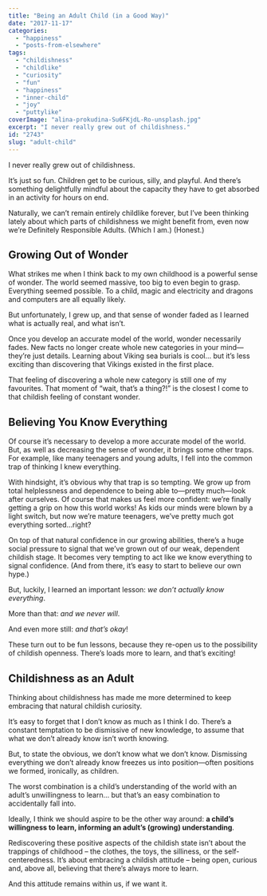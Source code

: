 ```yaml
---
title: "Being an Adult Child (in a Good Way)"
date: "2017-11-17"
categories: 
  - "happiness"
  - "posts-from-elsewhere"
tags: 
  - "childishness"
  - "childlike"
  - "curiosity"
  - "fun"
  - "happiness"
  - "inner-child"
  - "joy"
  - "puttylike"
coverImage: "alina-prokudina-Su6FKjdL-Ro-unsplash.jpg"
excerpt: "I never really grew out of childishness."
id: "2743"
slug: "adult-child"
---
```


I never really grew out of childishness.

It’s just so fun. Children get to be curious, silly, and playful. And there’s something delightfully mindful about the capacity they have to get absorbed in an activity for hours on end.

<!--more-->

Naturally, we can’t remain entirely childlike forever, but I’ve been thinking lately about which parts of childishness we might benefit from, even now we’re Definitely Responsible Adults. (Which I am.) (Honest.)

## Growing Out of Wonder

What strikes me when I think back to my own childhood is a powerful sense of wonder. The world seemed massive, too big to even begin to grasp. Everything seemed possible. To a child, magic and electricity and dragons and computers are all equally likely.

But unfortunately, I grew up, and that sense of wonder faded as I learned what is actually real, and what isn’t.

Once you develop an accurate model of the world, wonder necessarily fades. New facts no longer create whole new categories in your mind—they’re just details. Learning about Viking sea burials is cool… but it’s less exciting than discovering that Vikings existed in the first place.

That feeling of discovering a whole new category is still one of my favourites. That moment of “wait, that’s a thing?!” is the closest I come to that childish feeling of constant wonder.

## Believing You Know Everything

Of course it’s necessary to develop a more accurate model of the world. But, as well as decreasing the sense of wonder, it brings some other traps. For example, like many teenagers and young adults, I fell into the common trap of thinking I knew everything.

With hindsight, it’s obvious why that trap is so tempting. We grow up from total helplessness and dependence to being able to—pretty much—look after ourselves. Of course that makes us feel more confident: we’re finally getting a grip on how this world works! As kids our minds were blown by a light switch, but now we’re mature teenagers, we’ve pretty much got everything sorted…right?

On top of that natural confidence in our growing abilities, there’s a huge social pressure to signal that we’ve grown out of our weak, dependent childish stage. It becomes very tempting to act like we know everything to signal confidence. (And from there, it’s easy to start to believe our own hype.)

But, luckily, I learned an important lesson: _we don’t actually know everything_.

More than that: _and we never will_.

And even more still: _and that’s okay_!

These turn out to be fun lessons, because they re-open us to the possibility of childish openness. There’s loads more to learn, and that’s exciting!

## Childishness as an Adult

Thinking about childishness has made me more determined to keep embracing that natural childish curiosity.

It’s easy to forget that I don’t know as much as I think I do. There’s a constant temptation to be dismissive of new knowledge, to assume that what we don’t already know isn’t worth knowing.

But, to state the obvious, we don’t know what we don’t know. Dismissing everything we don’t already know freezes us into position—often positions we formed, ironically, as children.

The worst combination is a child’s understanding of the world with an adult’s unwillingness to learn… but that’s an easy combination to accidentally fall into.

Ideally, I think we should aspire to be the other way around: **a child’s willingness to learn, informing an adult’s (growing) understanding**.

Rediscovering these positive aspects of the childish state isn’t about the trappings of childhood – the clothes, the toys, the silliness, or the self-centeredness. It’s about embracing a childish attitude – being open, curious and, above all, believing that there’s always more to learn.

And this attitude remains within us, if we want it.
